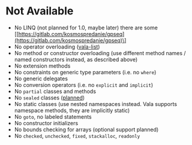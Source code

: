 # Not Available

-   No LINQ (not planned for 1.0, maybe later) there are some
    \[[https://gitlab.com/kosmospredanie/gpseq](https://gitlab.com/kosmospredanie/gpseq)\]
-   No operator overloading
    ([vala-list](https://mail.gnome.org/archives/vala-list/2008-July/msg00007.html))
-   No method or constructor overloading (use different method names /
    named constructors instead, as described above)
-   No extension methods
-   No constraints on generic type parameters (i.e. no `where`)
-   No generic delegates
-   No conversion operators (i.e. no `explicit` and `implicit`)
-   No `partial` classes and methods
-   No `sealed` classes
    ([planned](https://mail.gnome.org/archives/vala-list/2009-September/msg00325.html))
-   No static classes (use nested namespaces instead. Vala supports
    namespace methods, they are implicitly static)
-   No `goto`, no labeled statements
-   No constructor initializers
-   No bounds checking for arrays (optional support planned)
-   No `checked`, `unchecked`, `fixed`, `stackalloc`, `readonly`
